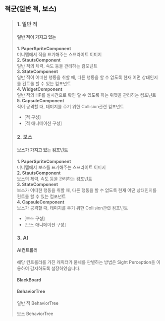 ## 적군(일반 적, 보스)

> ### 1. 일반 적 <br>
>
> #### 일반 적이 가지고 있는 
> **1. PaperSpriteComponent<br>**
> 미니맵에서 적을 표기해주는 스프라이트 이미지<br>
> **2. StautsComponent<br>**
> 일반 적의 체력, 속도 등을 관리하는 컴포넌트<br>
> **3. StateComponent<br>**
> 일반 적이 어떠한 행동을 취할 때, 다른 행동을 할 수 없도록 현재 어떤 상태인지를 컨트롤 할 수 있는 컴포넌트<br>
> **4. WidgetComponent<br>**
> 일반 적의 HP를 실시간으로 확인 할 수 있도록 하는 위젯을 관리하는 컴포넌트<br>
> **5. CapsuleComponent<br>**
> 적이 공격할 때, 데미지를 주기 위한 Collision관련 컴포넌트<br>
>
> * [적 구성]
> * [적 애니메이션 구성]
>
> ### 2. 보스 <br>
>
> #### 보스가 가지고 있는 컴포넌트
> **1. PaperSpriteComponent<br>**
> 미니맵에서 보스를 표기해주는 스프라이트 이미지<br>
> **2. StautsComponent<br>**
> 보스의 체력, 속도 등을 관리하는 컴포넌트<br>
> **3. StateComponent<br>**
> 보스가 어떠한 행동을 취할 때, 다른 행동을 할 수 없도록 현재 어떤 상태인지를 컨트롤 할 수 있는 컴포넌트<br>
> **4. CapsuleComponent<br>**
> 보스가 공격할 때, 데미지를 주기 위한 Collision관련 컴포넌트<br>
>
> * [보스 구성]
> * [보스 애니메이션 구성]
>
> ### 3. AI<br>
>
> #### AI컨트롤러<br>
> 해당 컨트롤러를 가진 캐릭터가 물체를 판별하는 방법은 Sight Perception을 이용하여 감지하도록 설장하였습니다.<br>
> #### BlackBoard<br>
>
> #### BehaviorTree<br>
> 일반 적 BehaviorTree
>
> 보스 BehaviorTree